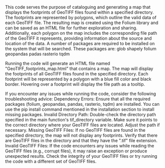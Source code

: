 This code serves the purpose of cataloguing and generating a map that displays the footprints of GeoTIFF files found within a specified directory. The footprints are represented by polygons, which outline the valid data of each GeoTIFF file. The resulting map is created using the Folium library and can be saved as an HTML file for further exploration and sharing. Additionally, each polygon on the map includes the corresponding file path of the GeoTIFF it represents, providing information about the source and location of the data.
A number of packages are required to be installed on the system that will be searched.  These packages are:
glob
shapely
folium
geopandas
padas
rasterio
tqdm

Running the code will generate an HTML file named "GeoTIFF_footprints_map.html" that contains a map. The map will display the footprints of all GeoTIFF files found in the specified directory. Each footprint will be represented by a polygon with a blue fill color and black border. Hovering over a footprint will display the file path as a tooltip.

If you encounter any issues while running the code, consider the following troubleshooting advice:
Dependency Errors: Ensure that all the required packages (folium, geopandas, pandas, rasterio, tqdm) are installed. You can use the pip install command mentioned in the installation section to install missing packages.
Invalid Directory Path: Double-check the directory path specified in the main function's tif_directory variable. Make sure it points to the correct directory where your GeoTIFF files are located. Adjust the path if necessary.
Missing GeoTIFF Files: If no GeoTIFF files are found in the specified directory, the map will not display any footprints. Verify that there are GeoTIFF files in the directory and that they have the ".tif" file extension.
Invalid GeoTIFF Files: If the code encounters any issues while reading the GeoTIFF files (e.g., corrupt files), it may raise an exception or produce unexpected results. Check the integrity of your GeoTIFF files or try running the code with a different set of GeoTIFF files.
